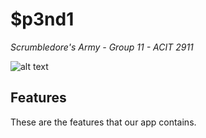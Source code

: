 # $p3nd1
*Scrumbledore's Army - Group 11 - ACIT 2911*

![alt text](https://github.com/FriedSu/ForNotes/images/SA_Banner.png "Members of Scrumbledore's Army")

## Features
These are the features that our app contains.

###

